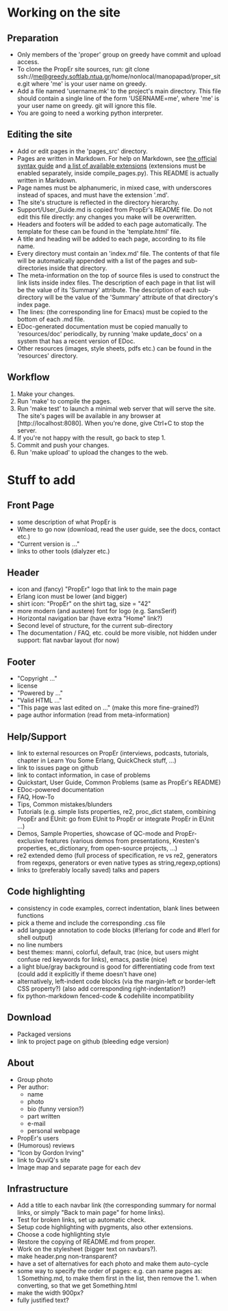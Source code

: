 Working on the site
===================

Preparation
-----------

*   Only members of the 'proper' group on greedy have commit and upload access.
*   To clone the PropEr site sources, run:
	git clone ssh://me@greedy.softlab.ntua.gr/home/nonlocal/manopapad/proper_site.git
    where 'me' is your user name on greedy.
*   Add a file named 'username.mk' to the project's main directory. This file
    should contain a single line of the form 'USERNAME=me', where 'me' is your
    user name on greedy. git will ignore this file.
*   You are going to need a working python interpreter.


Editing the site
----------------

*   Add or edit pages in the 'pages_src' directory.
*   Pages are written in Markdown. For help on Markdown, see [the official
    syntax guide][1] and [a list of available extensions][2] (extensions must be
    enabled separately, inside compile_pages.py). This README is actually
    written in Markdown.
*   Page names must be alphanumeric, in mixed case, with underscores instead of
    spaces, and must have the extension '.md'.
*   The site's structure is reflected in the directory hierarchy.
*   Support/User_Guide.md is copied from PropEr's README file. Do not edit this
    file directly: any changes you make will be overwritten.
*   Headers and footers will be added to each page automatically. The template
    for these can be found in the 'template.html' file.
*   A title and heading will be added to each page, according to its file name.
*   Every directory must contain an 'index.md' file. The contents of that file
    will be automatically appended with a list of the pages and sub-directories
    inside that directory.
*   The meta-information on the top of source files is used to construct the
    link lists inside index files. The description of each page in that list
    will be the value of its 'Summary' attribute. The description of each
    sub-directory will be the value of the 'Summary' attribute of that
    directory's index page.
*   The lines:
        <!-- kate: replace-tabs-save on; replace-tabs on; tab-width 8; -->
        (the corresponding line for Emacs)
    must be copied to the bottom of each .md file.
*   EDoc-generated documentation must be copied manually to 'resources/doc'
    periodically, by running 'make update_docs' on a system that has a recent
    version of EDoc.
*   Other resources (images, style sheets, pdfs etc.) can be found in the
    'resources' directory.

[1]: http://daringfireball.net/projects/markdown/
[2]: http://www.freewisdom.org/projects/python-markdown/Available_Extensions


Workflow
--------

1.  Make your changes.
2.  Run 'make' to compile the pages.
3.  Run 'make test' to launch a minimal web server that will serve the site. The
    site's pages will be available in any browser at [http://localhost:8080].
    When you're done, give Ctrl+C to stop the server.
4.  If you're not happy with the result, go back to step 1.
5.  Commit and push your changes.
6.  Run 'make upload' to upload the changes to the web.


Stuff to add
============

Front Page
----------

*   some description of what PropEr is
*   Where to go now (download, read the user guide, see the docs, contact etc.)
*   "Current version is ..."
*   links to other tools (dialyzer etc.)


Header
------

*   icon and (fancy) "PropEr" logo that link to the main page
*   Erlang icon must be lower (and bigger)
*   shirt icon: "PropEr" on the shirt tag, size = "42"
*   more modern (and austere) font for logo (e.g. SansSerif)
*   Horizontal navigation bar (have extra "Home" link?)
*   Second level of structure, for the current sub-directory
*   The documentation / FAQ, etc. could be more visible, not hidden under
    support: flat navbar layout (for now)


Footer
------

*   "Copyright ..."
*   license
*   "Powered by ..."
*   "Valid HTML ..."
*   "This page was last edited on ..." (make this more fine-grained?)
*   page author information (read from meta-information)


Help/Support
------------

*   link to external resources on PropEr (interviews, podcasts, tutorials,
    chapter in Learn You Some Erlang, QuickCheck stuff, ...)
*   link to issues page on github
*   link to contact information, in case of problems
*   Quickstart, User Guide,  Common Problems (same as PropEr's README)
*   EDoc-powered documentation
*   FAQ, How-To
*   Tips, Common mistakes/blunders
*   Tutorials (e.g. simple lists properties, re2, proc_dict statem, combining
    PropEr and EUnit: go from EUnit to PropEr or integrate PropEr in EUnit ...)
*   Demos, Sample Properties, showcase of QC-mode and PropEr-exclusive features
    (various demos from presentations, Kresten's properties, ec_dictionary, from
    open-source projects, ...)
*   re2 extended demo (full process of specification, re vs re2, generators from
    regexps, generators or even native types as string,regexp,options)
*   links to (preferably locally saved) talks and papers


Code highlighting
-----------------

*   consistency in code examples, correct indentation, blank lines between
    functions
*   pick a theme and include the corresponding .css file
*   add language annotation to code blocks (#!erlang for code and #!erl for
    shell output)
*   no line numbers
*   best themes: manni, colorful, default, trac (nice, but users might confuse
    red keywords for links), emacs, pastie (nice)
*   a light blue/gray background is good for differentiating code from text
    (could add it explicitly if theme doesn't have one)
*   alternatively, left-indent code blocks (via the margin-left or border-left
    CSS property?) (also add corresponding right-indentation?)
*   fix python-markdown fenced-code & codehilite incompatibility


Download
--------

*   Packaged versions
*   link to project page on github (bleeding edge version)


About
-----

*   Group photo
*   Per author:
    - name
    - photo
    - bio (funny version?)
    - part written
    - e-mail
    - personal webpage
*   PropEr's users
*   (Humorous) reviews
*   "Icon by Gordon Irving"
*   link to QuviQ's site
*   Image map and separate page for each dev


Infrastructure
--------------

*   Add a title to each navbar link (the corresponding summary for normal links,
    or simply "Back to main page" for home links).
*   Test for broken links, set up automatic check.
*   Setup code highlighting with pygments, also other extensions.
*   Choose a code highlighting style
*   Restore the copying of README.md from proper.
*   Work on the stylesheet (bigger text on navbars?).
*   make header.png non-transparent?
*   have a set of alternatives for each photo and make them auto-cycle
*   some way to specify the order of pages: e.g. can name pages as:
    1.Something.md, to make them first in the list, then remove the 1. when
    converting, so that we get Something.html
*   make the width 900px?
*   fully justified text?

<!-- kate: replace-tabs-save on; replace-tabs on; tab-width 8; -->
